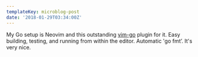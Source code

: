 ```yaml
---
templateKey: microblog-post
date: '2018-01-29T03:34:00Z'
---
```


My Go setup is Neovim and this outstanding [vim-go](https://github.com/fatih/vim-go) plugin for it. Easy building, testing, and running from within the editor. Automatic 'go fmt’. It's very nice.

